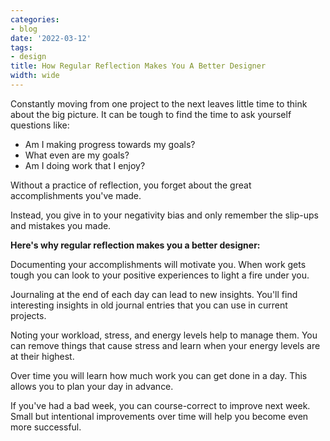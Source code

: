 ```yaml
---
categories:
- blog
date: '2022-03-12'
tags:
- design
title: How Regular Reflection Makes You A Better Designer
width: wide
---
```


Constantly moving from one project to the next leaves little time to think about the big picture. It can be tough to find the time to ask yourself questions like:

- Am I making progress towards my goals?
- What even are my goals?
- Am I doing work that I enjoy?

Without a practice of reflection, you forget about the great accomplishments you've made.

Instead, you give in to your negativity bias and only remember the slip-ups and mistakes you made.

**Here's why regular reflection makes you a better designer:**

Documenting your accomplishments will motivate you. When work gets tough you can look to your positive experiences to light a fire under you.

Journaling at the end of each day can lead to new insights. You'll find interesting insights in old journal entries that you can use in current projects.

Noting your workload, stress, and energy levels help to manage them. You can remove things that cause stress and learn when your energy levels are at their highest.

Over time you will learn how much work you can get done in a day. This allows you to plan your day in advance.

If you've had a bad week, you can course-correct to improve next week. Small but intentional improvements over time will help you become even more successful.
